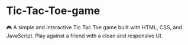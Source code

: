 # Tic-Tac-Toe-game
🎮 A simple and interactive Tic Tac Toe game built with HTML, CSS, and JavaScript. Play against a friend  with a clean and responsive UI.
